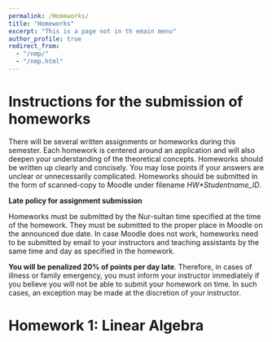 ```yaml
---
permalink: /Homeworks/
title: "Homeworks"
excerpt: "This is a page not in th emain menu"
author_profile: true
redirect_from: 
  - "/nmp/"
  - "/nmp.html"
---
```


Instructions for the submission of homeworks
======
There will be several written assignments or homeworks during this semester. Each homework is centered around an application and will also deepen your understanding of the theoretical concepts. Homeworks should be written up clearly and concisely. You may lose points if your answers are unclear or unnecessarily complicated. Homeworks should be submitted in the form of scanned-copy to Moodle under filename *HW\*Studentname_ID*.

**Late policy for assignment submission**

Homeworks must be submitted by the Nur-sultan time specified at the time of the homework. They must be submitted to the proper place in Moodle on the announced due date. In case Moodle does not work, homeworks need to be submitted by email to your instructors and teaching assistants by the same time and day as specified in the homework. 

**You will be penalized 20% of points per day late**. Therefore, in cases of illness or family emergency, you must inform your instructor immediately if you believe you will not be able to submit your homework on time. In such cases, an exception may be made at the discretion of your instructor.

Homework 1: Linear Algebra
======
